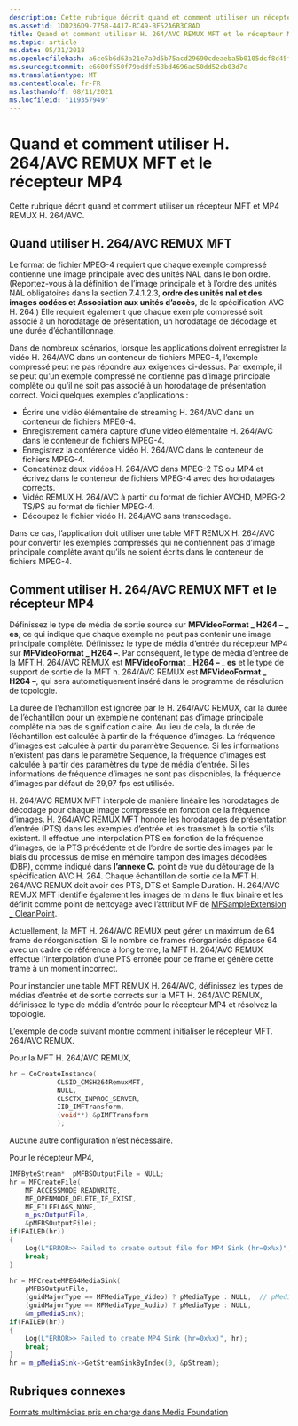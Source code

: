 ```yaml
---
description: Cette rubrique décrit quand et comment utiliser un récepteur MFT et MP4 REMUX H. 264/AVC.
ms.assetid: 1DD236D9-775B-4417-BC49-BF52A6B3C8AD
title: Quand et comment utiliser H. 264/AVC REMUX MFT et le récepteur MP4
ms.topic: article
ms.date: 05/31/2018
ms.openlocfilehash: a6ce5b6d63a21e7a9d6b75acd29690cdeaeba5b0105dcf8d45fe0c93e6b768f3
ms.sourcegitcommit: e6600f550f79bddfe58bd4696ac50dd52cb03d7e
ms.translationtype: MT
ms.contentlocale: fr-FR
ms.lasthandoff: 08/11/2021
ms.locfileid: "119357949"
---
```

# <a name="when-and-how-to-use-h264avc-remux-mft-and-mp4-sink"></a>Quand et comment utiliser H. 264/AVC REMUX MFT et le récepteur MP4

Cette rubrique décrit quand et comment utiliser un récepteur MFT et MP4 REMUX H. 264/AVC.

## <a name="when-to-use-h264avc-remux-mft"></a>Quand utiliser H. 264/AVC REMUX MFT

Le format de fichier MPEG-4 requiert que chaque exemple compressé contienne une image principale avec des unités NAL dans le bon ordre. (Reportez-vous à la définition de l’image principale et à l’ordre des unités NAL obligatoires dans la section 7.4.1.2.3, **ordre des unités nal et des images codées et Association aux unités d’accès**, de la spécification AVC H. 264.) Elle requiert également que chaque exemple compressé soit associé à un horodatage de présentation, un horodatage de décodage et une durée d’échantillonnage.

Dans de nombreux scénarios, lorsque les applications doivent enregistrer la vidéo H. 264/AVC dans un conteneur de fichiers MPEG-4, l’exemple compressé peut ne pas répondre aux exigences ci-dessus. Par exemple, il se peut qu’un exemple compressé ne contienne pas d’image principale complète ou qu’il ne soit pas associé à un horodatage de présentation correct. Voici quelques exemples d’applications :

-   Écrire une vidéo élémentaire de streaming H. 264/AVC dans un conteneur de fichiers MPEG-4.
-   Enregistrement caméra capture d’une vidéo élémentaire H. 264/AVC dans le conteneur de fichiers MPEG-4.
-   Enregistrez la conférence vidéo H. 264/AVC dans le conteneur de fichiers MPEG-4.
-   Concaténez deux vidéos H. 264/AVC dans MPEG-2 TS ou MP4 et écrivez dans le conteneur de fichiers MPEG-4 avec des horodatages corrects.
-   Vidéo REMUX H. 264/AVC à partir du format de fichier AVCHD, MPEG-2 TS/PS au format de fichier MPEG-4.
-   Découpez le fichier vidéo H. 264/AVC sans transcodage.

Dans ce cas, l’application doit utiliser une table MFT REMUX H. 264/AVC pour convertir les exemples compressés qui ne contiennent pas d’image principale complète avant qu’ils ne soient écrits dans le conteneur de fichiers MPEG-4.

## <a name="how-to-use-h264avc-remux-mft-and-mp4-sink"></a>Comment utiliser H. 264/AVC REMUX MFT et le récepteur MP4

Définissez le type de média de sortie source sur **MFVideoFormat \_ H264 – \_ es**, ce qui indique que chaque exemple ne peut pas contenir une image principale complète. Définissez le type de média d’entrée du récepteur MP4 sur **MFVideoFormat \_ H264 –**. Par conséquent, le type de média d’entrée de la MFT H. 264/AVC REMUX est **MFVideoFormat \_ H264 – \_ es** et le type de support de sortie de la MFT h. 264/AVC REMUX est **MFVideoFormat \_ H264 –**, qui sera automatiquement inséré dans le programme de résolution de topologie.

La durée de l’échantillon est ignorée par le H. 264/AVC REMUX, car la durée de l’échantillon pour un exemple ne contenant pas d’image principale complète n’a pas de signification claire. Au lieu de cela, la durée de l’échantillon est calculée à partir de la fréquence d’images. La fréquence d’images est calculée à partir du paramètre Sequence. Si les informations n’existent pas dans le paramètre Sequence, la fréquence d’images est calculée à partir des paramètres du type de média d’entrée. Si les informations de fréquence d’images ne sont pas disponibles, la fréquence d’images par défaut de 29,97 fps est utilisée.

H. 264/AVC REMUX MFT interpole de manière linéaire les horodatages de décodage pour chaque image compressée en fonction de la fréquence d’images. H. 264/AVC REMUX MFT honore les horodatages de présentation d’entrée (PTS) dans les exemples d’entrée et les transmet à la sortie s’ils existent. Il effectue une interpolation PTS en fonction de la fréquence d’images, de la PTS précédente et de l’ordre de sortie des images par le biais du processus de mise en mémoire tampon des images décodées (DBP), comme indiqué dans **l’annexe C.** point de vue du détourage de la spécification AVC H. 264. Chaque échantillon de sortie de la MFT H. 264/AVC REMUX doit avoir des PTS, DTS et Sample Duration. H. 264/AVC REMUX MFT identifie également les images de m dans le flux binaire et les définit comme point de nettoyage avec l’attribut MF de [MFSampleExtension \_ CleanPoint](mfsampleextension-cleanpoint-attribute.md).

Actuellement, la MFT H. 264/AVC REMUX peut gérer un maximum de 64 frame de réorganisation. Si le nombre de frames réorganisés dépasse 64 avec un cadre de référence à long terme, la MFT H. 264/AVC REMUX effectue l’interpolation d’une PTS erronée pour ce frame et génère cette trame à un moment incorrect.

Pour instancier une table MFT REMUX H. 264/AVC, définissez les types de médias d’entrée et de sortie corrects sur la MFT H. 264/AVC REMUX, définissez le type de média d’entrée pour le récepteur MP4 et résolvez la topologie.

L’exemple de code suivant montre comment initialiser le récepteur MFT. 264/AVC REMUX.

Pour la MFT H. 264/AVC REMUX,


```C++
hr = CoCreateInstance(
            CLSID_CMSH264RemuxMFT,
            NULL,
            CLSCTX_INPROC_SERVER,
            IID_IMFTransform,
            (void**) &pIMFTransform
            );
```



Aucune autre configuration n’est nécessaire.

Pour le récepteur MP4,


```C++
IMFByteStream*  pMFBSOutputFile = NULL;
hr = MFCreateFile(
    MF_ACCESSMODE_READWRITE,
    MF_OPENMODE_DELETE_IF_EXIST,
    MF_FILEFLAGS_NONE,
    m_pszOutputFile,
    &pMFBSOutputFile);
if(FAILED(hr))
{
    Log(L"ERROR>> Failed to create output file for MP4 Sink (hr=0x%x)", hr);
    break;
}

hr = MFCreateMPEG4MediaSink(
    pMFBSOutputFile,
    (guidMajorType == MFMediaType_Video) ? pMediaType : NULL,  // pMediaType comes from the output type of the remux MFT
    (guidMajorType == MFMediaType_Audio) ? pMediaType : NULL,
    &m_pMediaSink);
if(FAILED(hr))
{
    Log(L"ERROR>> Failed to create MP4 Sink (hr=0x%x)", hr);
    break;
}
hr = m_pMediaSink->GetStreamSinkByIndex(0, &pStream);
```



## <a name="related-topics"></a>Rubriques connexes

<dl> <dt>

[Formats multimédias pris en charge dans Media Foundation](supported-media-formats-in-media-foundation.md)
</dt> </dl>

 

 



